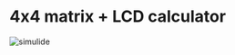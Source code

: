# 4x4 matrix + LCD calculator

![simulide](https://user-images.githubusercontent.com/77827442/164039502-519dea26-90d4-4c51-94f5-0263e785b829.png)
